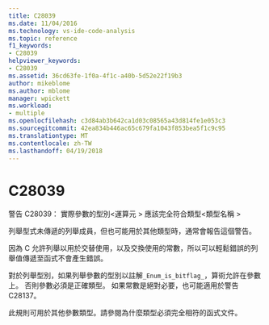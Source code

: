 ```yaml
---
title: C28039
ms.date: 11/04/2016
ms.technology: vs-ide-code-analysis
ms.topic: reference
f1_keywords:
- C28039
helpviewer_keywords:
- C28039
ms.assetid: 36cd63fe-1f0a-4f1c-a40b-5d52e22f19b3
author: mikeblome
ms.author: mblome
manager: wpickett
ms.workload:
- multiple
ms.openlocfilehash: c3d84ab3b642ca1d03c08565a43d814fe1e053c3
ms.sourcegitcommit: 42ea834b446ac65c679fa1043f853bea5f1c9c95
ms.translationtype: MT
ms.contentlocale: zh-TW
ms.lasthandoff: 04/19/2018
---
```

# <a name="c28039"></a>C28039
警告 C28039： 實際參數的型別\<運算元 > 應該完全符合類型\<類型名稱 >

 列舉型式未傳遞的列舉成員，但也可能用於其他類型時，通常會報告這個警告。

 因為 C 允許列舉以用於交替使用，以及交換使用的常數，所以可以輕鬆錯誤的列舉值傳遞至函式不會產生錯誤。

 對於列舉型別，如果列舉參數的型別以註解`_Enum_is_bitflag_`，算術允許在參數上。 否則參數必須是正確類型。 如果常數是絕對必要，也可能適用於警告 C28137。

 此規則可用於其他參數類型。請參閱為什麼類型必須完全相符的函式文件。